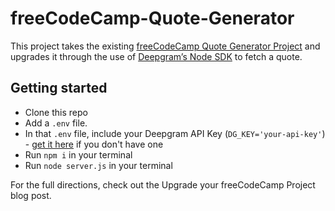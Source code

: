 # freeCodeCamp-Quote-Generator
This project takes the existing [freeCodeCamp Quote Generator Project](https://www.freecodecamp.org/learn/front-end-development-libraries/front-end-development-libraries-projects/build-a-random-quote-machine) and upgrades it through the use of [Deepgram’s Node SDK](https://developers.deepgram.com/sdks-tools/sdks/node-sdk/) to fetch a quote.

## Getting started
- Clone this repo
- Add a `.env` file.
- In that `.env` file, include your Deepgram API Key (`DG_KEY='your-api-key'`) - [get it here](https://console.deepgram.com/signup) if you don't have one
- Run `npm i` in your terminal
- Run `node server.js` in your terminal

For the full directions, check out the Upgrade your freeCodeCamp Project blog post.
